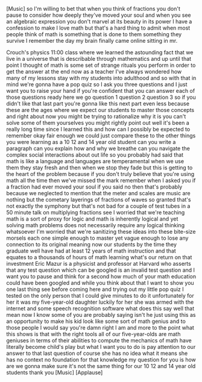 
[Music]
so I&#39;m willing to bet that when you
think of fractions you don&#39;t pause to
consider how deeply they&#39;ve moved your
soul and when you see an algebraic
expression you don&#39;t marvel at its
beauty in its power I have a confession
to make
I love math but that&#39;s a hard thing to
admit when most people think of math is
something that is done to them something
they survive I remember the day my brain
finally came online sitting in mr.

Crouch&#39;s physics 11:00 class where we
learned the astounding fact that we live
in a universe that is describable
through mathematics and up until that
point I thought of math is some set of
strange rituals you perform in order to
get the answer at the end now as a
teacher I&#39;ve always wondered how many of
my lessons stay with my students into
adulthood and so with that in mind we&#39;re
gonna have a pop quiz so I ask you three
questions and I just want you to raise
your hand if you&#39;re confident that you
can answer each of those questions ready
here we go question 1 question 2
question 3 so if you didn&#39;t like that
last part you&#39;re gonna like this next
part even less because these are the
ages where we expect our students to
master those concepts and right about
now you might be trying to rationalize
why it is you can&#39;t solve some of them
yourselves
you might rightly point out well it&#39;s
been a really long time since I learned
this and how can I possibly be expected
to remember okay fair enough we could
just compare these to the other things
you were learning as a 10 12 and 14 year
old student can you write a paragraph
can you explain how and why we breathe
can you navigate the complex social
interactions about out life so you
probably had said that math is like a
language and languages are temperamental
when we use them they stay fresh and
then when we stop they fade but this is
getting to the heart of the problem
because if you don&#39;t truly believe that
you&#39;re using math all the time then
we&#39;ve missed the mark remember when I
asked you if a fraction had ever moved
your soul if you said no then that&#39;s
probably because we neglected to mention
that the meter and scales are music are
nothing but the cometary layerings of
fractions of waves
so granted that&#39;s not exactly the
symphony but that&#39;s not bad for a couple
of test tubes in a 50 minute talk on
multiplying fractions see I worried that
we&#39;re teaching math is a sort of proxy
for logic and math is inherently logical
and yet solving math problems does not
necessarily require any logical thinking
whatsoever I&#39;m worried that we&#39;re
sanitizing these ideas into these
bite-size morsels each one simple enough
to master yet vague enough to lose any
connection to its original meaning now
our students by the time they graduate
well have had at least 12 years of math
instruction and that equates to a
thousands of hours of math learning
what&#39;s our return on that investment
Eric Mazur is a physicist and professor
at Harvard who asserts that any test
question which can be googled is an
invalid test question and I want you to
pause and think for a second how much of
your math education could have been
googled and while you think about that I
want to show you one last thing see
before coming here and trying out my
little pop quiz
I tested on the only person that I could
give minutes to do it unfortunately for
her it was my five-year-old daughter
luckily for her she was armed with the
internet and some speech recognition
software what does this say well that
mean
now I know some of you are probably
saying isn&#39;t he just using this as an
opportunity to make his kid look like
some sort of math genius and to those
people I would say you&#39;re damn right I
am and more to the point what this shows
is that with the right tools all of our
five-year-olds are math geniuses in
terms of their abilities to compute the
mechanics of math have literally become
child&#39;s play but what I want you to do
is pay attention to our answer to that
last question of course she has no idea
what it means
she has no context no foundation for
that knowledge my question for you is
how are we gonna make sure it&#39;s not the
same thing for our 10 12 and 14 year old
students thank you
[Music]
[Applause]
